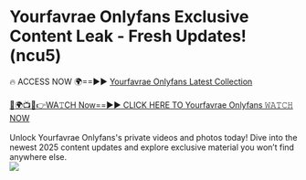# Yourfavrae Onlyfans Exclusive Content Leak - Fresh Updates! (ncu5)

🔥 ACCESS NOW 🌍==►► <a href="https://tinyurl.com/kvy9nzfs" rel="nofollow">Yourfavrae Onlyfans Latest Collection</a>
<br><br>
[🔴🌍📺📱👉WA𝚃CH Now==►► CLICK HERE TO Yourfavrae Onlyfans 𝚆𝙰𝚃𝙲𝙷 NOW](https://tinyurl.com/kvy9nzfs)
<br><br>
Unlock Yourfavrae Onlyfans's private videos and photos today! Dive into the newest 2025 content updates and explore exclusive material you won’t find anywhere else.
<br>
<a href="https://tinyurl.com/kvy9nzfs" rel="nofollow" data-target="animated-image.originalLink"><img src="https://camo.githubusercontent.com/8a4f000d20f83aca3bf7ec5f350d767afa0574a8a352519fd8cfa583a6f93a33/68747470733a2f2f692e696d6775722e636f6d2f644a486b345a712e676966" data-canonical-src="https://i.imgur.com/dJHk4Zq.gif" style="max-width: 100%; display: inline-block;" data-target="animated-image.originalImage"></a>
<br>
